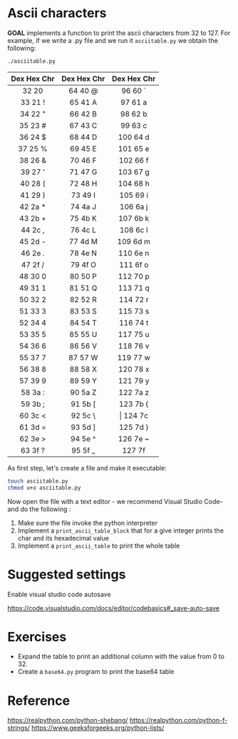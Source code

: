 
# Ascii characters 

**GOAL** implements a function to print the ascii characters from 32 to 127. For example, if we write a .py file and we run it `asciitable.py` we obtain the following:

```bash
./asciitable.py
```

| Dex Hex Chr | Dex Hex Chr | Dex Hex Chr |
|:-----------:|:-----------:|:-----------:|
| 32  20      | 64  40   @  | 96  60   `  |
| 33  21   !  | 65  41   A  | 97  61   a  |
| 34  22   "  | 66  42   B  | 98  62   b  |
| 35  23   #  | 67  43   C  | 99  63   c  |
| 36  24   $  | 68  44   D  | 100  64   d |
| 37  25   %  | 69  45   E  | 101  65   e |
| 38  26   &  | 70  46   F  | 102  66   f |
| 39  27   '  | 71  47   G  | 103  67   g |
| 40  28   (  | 72  48   H  | 104  68   h |
| 41  29   )  | 73  49   I  | 105  69   i |
| 42  2a   *  | 74  4a   J  | 106  6a   j |
| 43  2b   +  | 75  4b   K  | 107  6b   k |
| 44  2c   ,  | 76  4c   L  | 108  6c   l |
| 45  2d   -  | 77  4d   M  | 109  6d   m |
| 46  2e   .  | 78  4e   N  | 110  6e   n |
| 47  2f   /  | 79  4f   O  | 111  6f   o |
| 48  30   0  | 80  50   P  | 112  70   p |
| 49  31   1  | 81  51   Q  | 113  71   q |
| 50  32   2  | 82  52   R  | 114  72   r |
| 51  33   3  | 83  53   S  | 115  73   s |
| 52  34   4  | 84  54   T  | 116  74   t |
| 53  35   5  | 85  55   U  | 117  75   u |
| 54  36   6  | 86  56   V  | 118  76   v |
| 55  37   7  | 87  57   W  | 119  77   w |
| 56  38   8  | 88  58   X  | 120  78   x |
| 57  39   9  | 89  59   Y  | 121  79   y |
| 58  3a   :  | 90  5a   Z  | 122  7a   z |
| 59  3b   ;  | 91  5b   [  | 123  7b   { |
| 60  3c   <  | 92  5c   \  | \| 124  7c  |
| 61  3d   =  | 93  5d   ]  | 125  7d   } |
| 62  3e   >  | 94  5e   ^  | 126  7e   ~ |
| 63  3f   ?  | 95  5f   _  | 127  7f     |

As first step, let's create a file and make it executable:

```bash
touch asciitable.py
chmod u+x asciitable.py
```

Now open the file with a text editor - we recommend Visual Studio Code- and do the following :

1. Make sure the file invoke the python interpreter
2. Implement a `print_ascii_table_block` that for a give integer prints the char and its hexadecimal value
3. Implement a `print_ascii_table` to print the whole table

# Suggested settings

Enable visual studio code autosave

https://code.visualstudio.com/docs/editor/codebasics#_save-auto-save


# Exercises

- Expand the table to print an additional column with the value from 0 to 32. 
- Create a `base64.py` program to print the base64 table

# Reference

https://realpython.com/python-shebang/
https://realpython.com/python-f-strings/
https://www.geeksforgeeks.org/python-lists/
